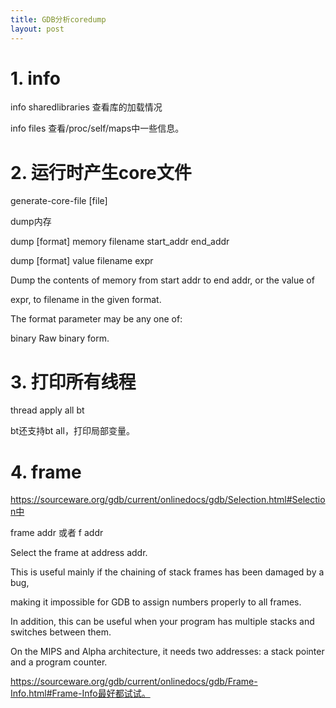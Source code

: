 ```yaml
---
title: GDB分析coredump
layout: post
---
```


# 1. info
info sharedlibraries 查看库的加载情况

info files 查看/proc/self/maps中一些信息。

# 2. 运行时产生core文件
generate-core-file [file]

dump内存

dump [format] memory filename start_addr end_addr

dump [format] value filename expr

Dump the contents of memory from start addr to end addr, or the value of

expr, to filename in the given format.

The format parameter may be any one of:

binary Raw binary form.

# 3. 打印所有线程
thread apply all bt

bt还支持bt all，打印局部变量。

# 4. frame
https://sourceware.org/gdb/current/onlinedocs/gdb/Selection.html#Selection中

frame addr 或者 f addr

Select the frame at address addr. 

This is useful mainly if the chaining of stack frames has been damaged by a bug, 

making it impossible for GDB to assign numbers properly to all frames. 

In addition, this can be useful when your program has multiple stacks and switches between them.

On the MIPS and Alpha architecture, it needs two addresses: a stack pointer and a program counter.

https://sourceware.org/gdb/current/onlinedocs/gdb/Frame-Info.html#Frame-Info最好都试试。
